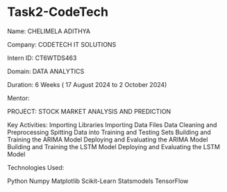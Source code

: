 # Task2-CodeTech
Name: CHELIMELA ADITHYA

Company: CODETECH IT SOLUTIONS

Intern ID: CT6WTDS463

Domain: DATA ANALYTICS

Duration: 6 Weeks ( 17 August 2024 to 2 October 2024)

Mentor:

PROJECT: STOCK MARKET ANALYSIS AND PREDICTION

Key Activities:
Importing Libraries
Importing Data Files
Data Cleaning and Preprocessing
Spitting Data into Training and Testing Sets
Building and Training the ARIMA Model
Deploying and Evaluating the ARIMA Model
Building and Training the LSTM Model
Deploying and Evaluating the LSTM Model

Technologies Used:

Python
Numpy
Matplotlib
Scikit-Learn
Statsmodels
TensorFlow
